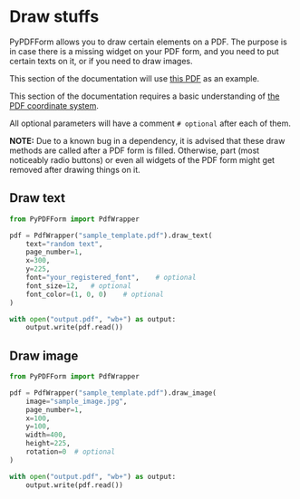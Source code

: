 # Draw stuffs

PyPDFForm allows you to draw certain elements on a PDF. The purpose is in case there is a missing widget on your PDF 
form, and you need to put certain texts on it, or if you need to draw images.

This section of the documentation will use 
[this PDF](https://github.com/BhanuRathore21/PyPDFForm/raw/master/pdf_samples/sample_template.pdf) as an example.

This section of the documentation requires a basic understanding of [the PDF coordinate system](coordinate.md).

All optional parameters will have a comment `# optional` after each of them.

**NOTE:** Due to a known bug in a dependency, it is advised that these draw methods are called after 
a PDF form is filled. Otherwise, part (most noticeably radio buttons) or even all widgets of the PDF form might 
get removed after drawing things on it.

## Draw text

```python
from PyPDFForm import PdfWrapper

pdf = PdfWrapper("sample_template.pdf").draw_text(
    text="random text",
    page_number=1,
    x=300,
    y=225,
    font="your_registered_font",    # optional
    font_size=12,   # optional
    font_color=(1, 0, 0)    # optional
)

with open("output.pdf", "wb+") as output:
    output.write(pdf.read())
```

## Draw image

```python
from PyPDFForm import PdfWrapper

pdf = PdfWrapper("sample_template.pdf").draw_image(
    image="sample_image.jpg",
    page_number=1,
    x=100,
    y=100,
    width=400,
    height=225,
    rotation=0  # optional
)

with open("output.pdf", "wb+") as output:
    output.write(pdf.read())
```
